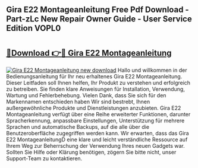 ## Gira E22 Montageanleitung Free Pdf Download - Part-zLc New Repair Owner Guide - User Service Edition VOPL0

# <h2><a href="http://df6czgs.blite.top/?on=Gira+E22+Montageanleitung">🔗Download 👉🔴 Gira E22 Montageanleitung</a></h2>

[![Gira E22 Montageanleitung new download](https://i.imgur.com/lujVjoI.png)](http://df6czgs.blite.top/?on=Gira+E22+Montageanleitung)
Hallo und willkommen in der Bedienungsanleitung für Ihr neu erhaltenes Gira E22 Montageanleitung. Dieser Leitfaden soll Ihnen helfen, Ihr Produkt zu verstehen und erfolgreich zu betreiben. Sie finden klare Anweisungen für Installation, Verwendung, Wartung und Fehlerbehebung. Vielen Dank, dass Sie sich für den Markennamen entschieden haben Wir sind bestrebt, Ihnen außergewöhnliche Produkte und Dienstleistungen anzubieten. Gira E22 Montageanleitung verfügt über eine Reihe erweiterter Funktionen, darunter Spracherkennung, anpassbare Einstellungen, Unterstützung für mehrere Sprachen und automatische Backups, auf die alle über die Benutzeroberfläche zugegriffen werden kann. Wir erwarten, dass das Gira E22 MontageanleitungD eine klare und leicht verständliche Ressource auf Ihrem Weg zur Beherrschung der Verwendung Ihres neuen Gadgets war. Sollten Sie Hilfe oder Klärung benötigen, zögern Sie bitte nicht, unser Support-Team zu kontaktieren.
